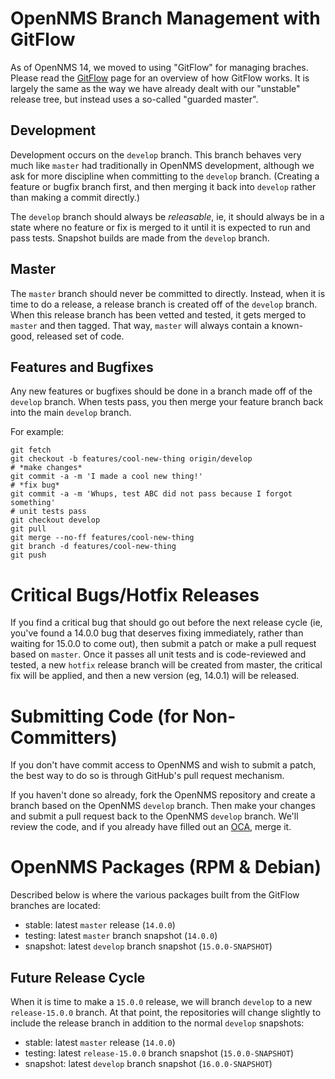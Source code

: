 OpenNMS Branch Management with GitFlow
======================================

As of OpenNMS 14, we moved to using "GitFlow" for managing braches.  Please read
the [GitFlow] page for an overview of how GitFlow works.  It is largely the same
as the way we have already dealt with our "unstable" release tree, but instead
uses a so-called "guarded master".

Development
-----------

Development occurs on the `develop` branch.  This branch behaves very much like
`master` had traditionally in OpenNMS development, although we ask for more
discipline when committing to the `develop` branch.  (Creating a feature or
bugfix branch first, and then merging it back into `develop` rather than
making a commit directly.)

The `develop` branch should always be _releasable_, ie, it should always be in
a state where no feature or fix is merged to it until it is expected to run and
pass tests.  Snapshot builds are made from the `develop` branch.

Master
------

The `master` branch should never be committed to directly.  Instead, when it
is time to do a release, a release branch is created off of the `develop`
branch.  When this release branch has been vetted and tested, it gets merged
to `master` and then tagged.  That way, `master` will always contain a
known-good, released set of code.

Features and Bugfixes
---------------------

Any new features or bugfixes should be done in a branch made off of the
`develop` branch.  When tests pass, you then merge your feature branch back
into the main `develop` branch.

For example:

```
git fetch
git checkout -b features/cool-new-thing origin/develop
# *make changes*
git commit -a -m 'I made a cool new thing!'
# *fix bug*
git commit -a -m 'Whups, test ABC did not pass because I forgot something'
# unit tests pass
git checkout develop
git pull
git merge --no-ff features/cool-new-thing
git branch -d features/cool-new-thing
git push
```

Critical Bugs/Hotfix Releases
=============================

If you find a critical bug that should go out before the next release cycle
(ie, you've found a 14.0.0 bug that deserves fixing immediately, rather than
waiting for 15.0.0 to come out), then submit a patch or make a pull request
based on `master`. Once it passes all unit tests and is code-reviewed and
tested, a new `hotfix` release branch will be created from master, the
critical fix will be applied, and then a new version (eg, 14.0.1) will be
released.

Submitting Code (for Non-Committers)
====================================

If you don't have commit access to OpenNMS and wish to submit a patch, the
best way to do so is through GitHub's pull request mechanism.

If you haven't done so already, fork the OpenNMS repository and create a
branch based on the OpenNMS `develop` branch.  Then make your changes and
submit a pull request back to the OpenNMS `develop` branch.  We'll review
the code, and if you already have filled out an [OCA], merge it.

OpenNMS Packages (RPM & Debian)
===============================

Described below is where the various packages built from the GitFlow
branches are located:

* stable: latest `master` release (`14.0.0`)
* testing: latest `master` branch snapshot (`14.0.0`)
* snapshot: latest `develop` branch snapshot (`15.0.0-SNAPSHOT`)

Future Release Cycle
--------------------

When it is time to make a `15.0.0` release, we will branch `develop` to a
new `release-15.0.0` branch.  At that point, the repositories will change
slightly to include the release branch in addition to the normal `develop`
snapshots:

* stable: latest `master` release (`14.0.0`)
* testing: latest `release-15.0.0` branch snapshot (`15.0.0-SNAPSHOT`)
* snapshot: latest `develop` branch snapshot (`16.0.0-SNAPSHOT`)

[GitFlow]: http://nvie.com/posts/a-successful-git-branching-model/ "GitFlow"
[OCA]: http://www.opennms.org/wiki/OCA "OpenNMS Contributor Agreement"
